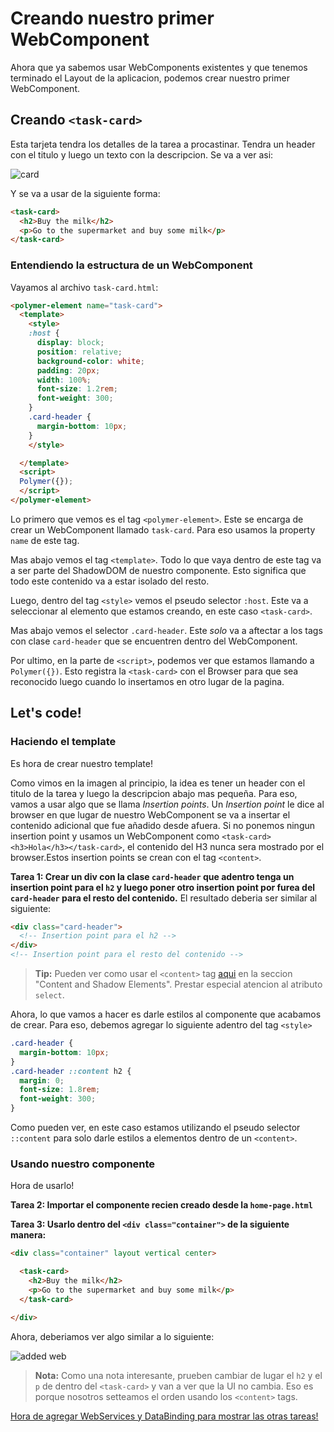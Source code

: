 # Creando nuestro primer WebComponent

Ahora que ya sabemos usar WebComponents existentes y que tenemos terminado el Layout de la aplicacion, podemos crear nuestro primer WebComponent. 

## Creando `<task-card>`

Esta tarjeta tendra los detalles de la tarea a procastinar. Tendra un header con el titulo y luego un texto con la descripcion. Se va a ver asi:

![card](https://cloudup.com/cuwAQahVOY8+)

Y se va a usar de la siguiente forma:

````html
<task-card>
  <h2>Buy the milk</h2>
  <p>Go to the supermarket and buy some milk</p>
</task-card>
````

### Entendiendo la estructura de un WebComponent

Vayamos al archivo `task-card.html`:

````html
<polymer-element name="task-card">
  <template>
    <style>
    :host {
      display: block;
      position: relative;
      background-color: white;
      padding: 20px;
      width: 100%;
      font-size: 1.2rem;
      font-weight: 300;
    }
    .card-header {
      margin-bottom: 10px;
    }
    </style>

  </template>
  <script>
  Polymer({});
  </script>
</polymer-element>
````

Lo primero que vemos es el tag `<polymer-element>`. Este se encarga de crear un WebComponent llamado `task-card`. Para eso usamos la property `name` de este tag. 

Mas abajo vemos el tag `<template>`. Todo lo que vaya dentro de este tag va a ser parte del ShadowDOM de nuestro componente. Esto significa que todo este contenido va a estar isolado del resto.

Luego, dentro del tag `<style>` vemos el pseudo selector `:host`. Este va a seleccionar al elemento que estamos creando, en este caso `<task-card>`. 

Mas abajo vemos el selector `.card-header`. Este _solo_ va a aftectar a los tags con clase `card-header` que se encuentren dentro del WebComponent. 

Por ultimo, en la parte de `<script>`, podemos ver que estamos llamando a `Polymer({})`. Esto registra la `<task-card>` con el Browser para que sea reconocido luego cuando lo insertamos en otro lugar de la pagina.

## Let's code!

### Haciendo el template

Es hora de crear nuestro template! 

Como vimos en la imagen al principio, la idea es tener un header con el titulo de la tarea y luego la descripcion abajo mas pequeña. Para eso, vamos a usar algo que se llama _Insertion points_. Un _Insertion point_ le dice al browser en que lugar de nuestro WebComponent se va a insertar el contenido adicional que fue añadido desde afuera. Si no ponemos ningun insertion point y usamos un WebComponent como `<task-card><h3>Hola</h3></task-card>`, el contenido del H3 nunca sera mostrado por el browser.Estos insertion points se crean con el tag `<content>`.

**Tarea 1: Crear un div con la clase `card-header` que adentro tenga un insertion point para el `h2` y luego poner otro insertion point por furea del `card-header` para el resto del contenido.** 
El resultado deberia ser similar al siguiente:

````html
<div class="card-header">
  <!-- Insertion point para el h2 -->
</div>
<!-- Insertion point para el resto del contenido -->
````

> **Tip:** Pueden ver como usar el `<content>` tag [aqui](https://dvcs.w3.org/hg/webcomponents/raw-file/57f8cfc4a7dc/explainer/index.html#shadow-dom-section) en la seccion "Content and Shadow Elements". Prestar especial atencion al atributo `select`.

Ahora, lo que vamos a hacer es darle estilos al componente que acabamos de crear. Para eso, debemos agregar lo siguiente adentro del tag `<style>`

````css
.card-header {
  margin-bottom: 10px;
}
.card-header ::content h2 {
  margin: 0;
  font-size: 1.8rem;
  font-weight: 300;
}
````

Como pueden ver, en este caso estamos utilizando el pseudo selector `::content` para solo darle estilos a elementos dentro de un `<content>`.

### Usando nuestro componente

Hora de usarlo!

**Tarea 2: Importar el componente recien creado desde la `home-page.html`**

**Tarea 3: Usarlo dentro del `<div class="container">` de la siguiente manera:**


````html
<div class="container" layout vertical center>

  <task-card>
    <h2>Buy the milk</h2>
    <p>Go to the supermarket and buy some milk</p>
  </task-card>

</div>
````

Ahora, deberiamos ver algo similar a lo siguiente:

![added web](https://cloudup.com/cSA6K_9ZtMQ+)

> **Nota:** Como una nota interesante, prueben cambiar de lugar el `h2` y el `p` de dentro del `<task-card>` y van a ver que la UI no cambia. Eso es porque nosotros setteamos el orden usando los `<content>` tags.

[Hora de agregar WebServices y DataBinding para mostrar las otras tareas!](4-web-services-data-binding.md)


